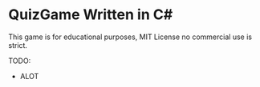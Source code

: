 # QuizGame Written in C#
 This game is for educational purposes, MIT License no commercial use is strict.

 TODO:
 - ALOT
